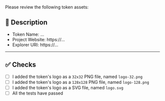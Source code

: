 Please review the following token assets:

## 📑 Description
<!-- Some basic informations about the token you want to add -->
- Token Name: ...
- Project Website: https://...
- Explorer URI: https://...

---

## ✅ Checks
<!-- Make sure your pr passes the CI checks and do check the following fields as needed - -->
- [ ] I added the token's logo as a `32x32` PNG file, named `logo-32.png`
- [ ] I added the token's logo as a `128x128` PNG file, named `logo-128.png`
- [ ] I added the token's logo as a SVG file, named `logo.svg`
- [ ] All the tests have passed

